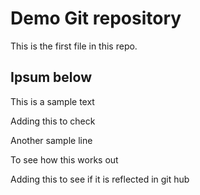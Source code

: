 # Demo Git repository

This is the first file in this repo.

## Ipsum below 

This is a sample text 

Adding this to check

Another sample line

To see how this works out

Adding this to see if it is reflected in git hub

